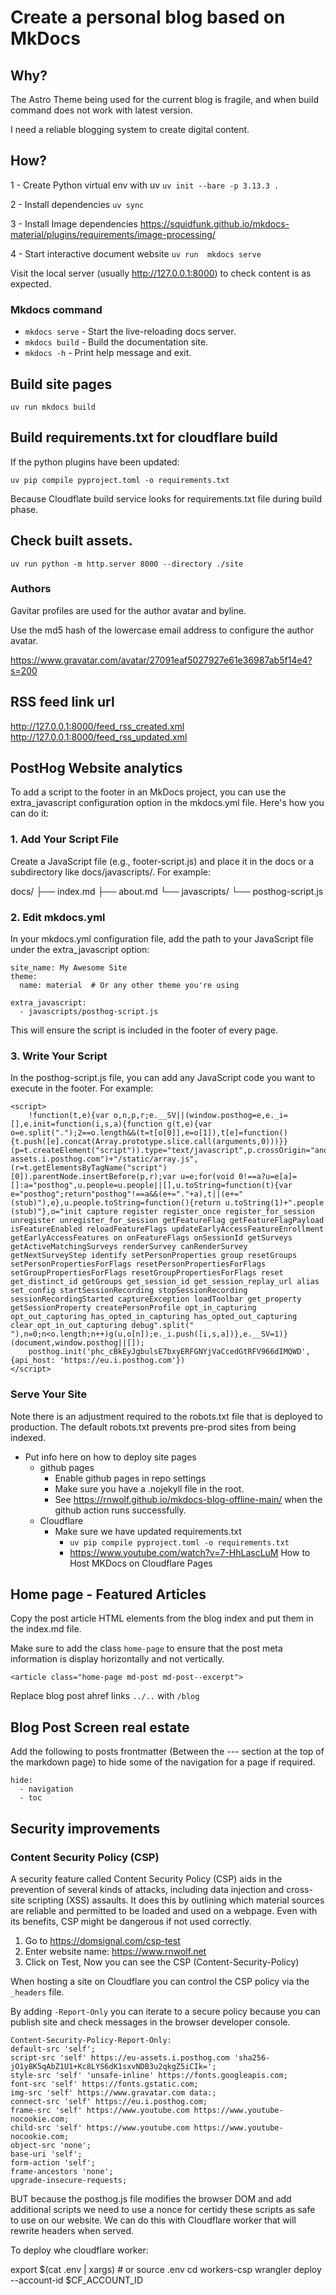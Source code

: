 # Create a personal blog based on MkDocs

## Why?

The Astro Theme being used for the current blog is fragile, and when build command does not work with latest version.

I need a reliable blogging system to create digital content.

## How?

  1 - Create Python virtual env with uv
      `uv init --bare -p 3.13.3 .`

  2 - Install dependencies
      `uv sync`

  3 - Install Image dependencies
      https://squidfunk.github.io/mkdocs-material/plugins/requirements/image-processing/

  4 - Start interactive document website
      `uv run  mkdocs serve`

Visit the local server (usually http://127.0.0.1:8000) to check content is as expected.

### Mkdocs command

* `mkdocs serve` - Start the live-reloading docs server.
* `mkdocs build` - Build the documentation site.
* `mkdocs -h` - Print help message and exit.


## Build site pages

`uv run mkdocs build`

## Build requirements.txt for cloudflare build

If the python plugins have been updated:

`uv pip compile pyproject.toml -o requirements.txt`

Because Cloudflate build service looks for requirements.txt file during build phase.

## Check built assets.

`uv run python -m http.server 8000 --directory ./site`

### Authors

Gavitar profiles are used for the author avatar and byline.

Use the md5 hash of the lowercase email address to configure the author avatar.

https://www.gravatar.com/avatar/27091eaf5027927e61e36987ab5f14e4?s=200


## RSS feed link url

http://127.0.0.1:8000/feed_rss_created.xml
http://127.0.0.1:8000/feed_rss_updated.xml

## PostHog Website analytics

To add a script to the footer in an MkDocs project, you can use the extra_javascript configuration option in the mkdocs.yml file. Here's how you can do it:

### 1. Add Your Script File

Create a JavaScript file (e.g., footer-script.js) and place it in the docs or a subdirectory like docs/javascripts/. For example:


docs/
├── index.md
├── about.md
└── javascripts/
    └── posthog-script.js

### 2. Edit mkdocs.yml

In your mkdocs.yml configuration file, add the path to your JavaScript file under the extra_javascript option:


```
site_name: My Awesome Site
theme:
  name: material  # Or any other theme you're using

extra_javascript:
  - javascripts/posthog-script.js
```

This will ensure the script is included in the footer of every page.

### 3. Write Your Script

In the posthog-script.js file, you can add any JavaScript code you want to execute in the footer. For example:

```
<script>
    !function(t,e){var o,n,p,r;e.__SV||(window.posthog=e,e._i=[],e.init=function(i,s,a){function g(t,e){var o=e.split(".");2==o.length&&(t=t[o[0]],e=o[1]),t[e]=function(){t.push([e].concat(Array.prototype.slice.call(arguments,0)))}}(p=t.createElement("script")).type="text/javascript",p.crossOrigin="anonymous",p.async=!0,p.src=s.api_host.replace(".i.posthog.com","-assets.i.posthog.com")+"/static/array.js",(r=t.getElementsByTagName("script")[0]).parentNode.insertBefore(p,r);var u=e;for(void 0!==a?u=e[a]=[]:a="posthog",u.people=u.people||[],u.toString=function(t){var e="posthog";return"posthog"!==a&&(e+="."+a),t||(e+=" (stub)"),e},u.people.toString=function(){return u.toString(1)+".people (stub)"},o="init capture register register_once register_for_session unregister unregister_for_session getFeatureFlag getFeatureFlagPayload isFeatureEnabled reloadFeatureFlags updateEarlyAccessFeatureEnrollment getEarlyAccessFeatures on onFeatureFlags onSessionId getSurveys getActiveMatchingSurveys renderSurvey canRenderSurvey getNextSurveyStep identify setPersonProperties group resetGroups setPersonPropertiesForFlags resetPersonPropertiesForFlags setGroupPropertiesForFlags resetGroupPropertiesForFlags reset get_distinct_id getGroups get_session_id get_session_replay_url alias set_config startSessionRecording stopSessionRecording sessionRecordingStarted captureException loadToolbar get_property getSessionProperty createPersonProfile opt_in_capturing opt_out_capturing has_opted_in_capturing has_opted_out_capturing clear_opt_in_out_capturing debug".split(" "),n=0;n<o.length;n++)g(u,o[n]);e._i.push([i,s,a])},e.__SV=1)}(document,window.posthog||[]);
    posthog.init('phc_cBkEyJgbulsE7bxyERFGNYjVaCcedGtRFV966dIMQWD', {api_host: 'https://eu.i.posthog.com'})
</script>
```

### Serve Your Site

Note there is an adjustment required to the robots.txt file that is deployed to production.
The default robots.txt prevents pre-prod sites from being indexed.

- Put info here on how to deploy site pages
  + github pages
    - Enable github pages in repo settings
    - Make sure you have a .nojekyll file in the root.
    - See https://rnwolf.github.io/mkdocs-blog-offline-main/ when the github action runs successfully.
  + Cloudflare
    - Make sure we have updated requirements.txt
        - `uv pip compile pyproject.toml -o requirements.txt`
        - https://www.youtube.com/watch?v=7-HhLascLuM How to Host MKDocs on Cloudflare Pages

## Home page - Featured Articles

Copy the post article HTML elements from the blog index and put them in the  index.md file.

Make sure to add the class `home-page` to ensure that the post meta information is display horizontally and not vertically.

`<article class="home-page md-post md-post--excerpt">`

Replace blog post ahref links `../..`  with `/blog`


## Blog Post Screen real estate

Add the following to posts frontmatter (Between the --- section at the top of the markdown page) to hide some of the navigation for a page if required.

```
hide:
  - navigation
  - toc
```


## Security improvements

### Content Security Policy (CSP)

A security feature called Content Security Policy (CSP) aids in the prevention of several kinds of attacks, including data injection and cross-site scripting (XSS) assaults. It does this by outlining which material sources are reliable and permitted to be loaded and used on a webpage. Even with its benefits, CSP might be dangerous if not used correctly.

1. Go to https://domsignal.com/csp-test
2. Enter website name: https://www.rnwolf.net
3. Click on Test, Now you can see the CSP (Content-Security-Policy)

When hosting a site on Cloudflare you can control the CSP policy via the `_headers` file.

By adding `-Report-Only` you can iterate to a secure policy because you can publish site and check messages in the browser developer console.

```
Content-Security-Policy-Report-Only:
default-src 'self';
script-src 'self' https://eu-assets.i.posthog.com 'sha256-jO1y8K5qAbZ1U1+Kc8LYS6dK1sxvNDB3u2qkgZ5iCIk=';
style-src 'self' 'unsafe-inline' https://fonts.googleapis.com;
font-src 'self' https://fonts.gstatic.com;
img-src 'self' https://www.gravatar.com data:;
connect-src 'self' https://eu.i.posthog.com;
frame-src 'self' https://www.youtube.com https://www.youtube-nocookie.com;
child-src 'self' https://www.youtube.com https://www.youtube-nocookie.com;
object-src 'none';
base-uri 'self';
form-action 'self';
frame-ancestors 'none';
upgrade-insecure-requests;
```

BUT because the posthog.js file modifies the browser DOM and add additional scripts we need to use a nonce for certidy these scripts as safe to use on our website.  We can do this with Cloudflare worker that will rewrite headers when served.

To deploy whe cloudflare worker:

export $(cat .env | xargs)  # or source .env
cd workers-csp
wrangler deploy --account-id $CF_ACCOUNT_ID
